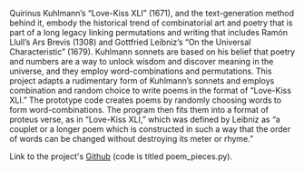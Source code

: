 Quirinus Kuhlmann’s “Love-Kiss XLI” (1671), and the text-generation method behind it, embody the historical trend of combinatorial art and poetry that is part of a long legacy linking permutations and writing that includes Ramón Llull’s Ars Brevis (1308) and Gottfried Leibniz’s “On the Universal Characteristic” (1679). Kuhlmann sonnets are based on his belief that poetry and numbers are a way to unlock wisdom and discover meaning in the universe, and they employ word-combinations and permutations. This project adapts a rudimentary form of Kuhlmann’s sonnets and employs combination and random choice to write poems in the format of “Love-Kiss XLI.” The prototype code creates poems by randomly choosing words to form word-combinations. The program then fits them into a format of proteus verse, as in “Love-Kiss XLI,” which was defined by Leibniz as “a couplet or a longer poem which is constructed in such a way that the order of words can be changed without destroying its meter or rhyme.”

Link to the project's [Github](https://github.com/floodkelly/Kuhlmann-Love-Kiss-XLI-poem-generator) (code is titled poem_pieces.py).
